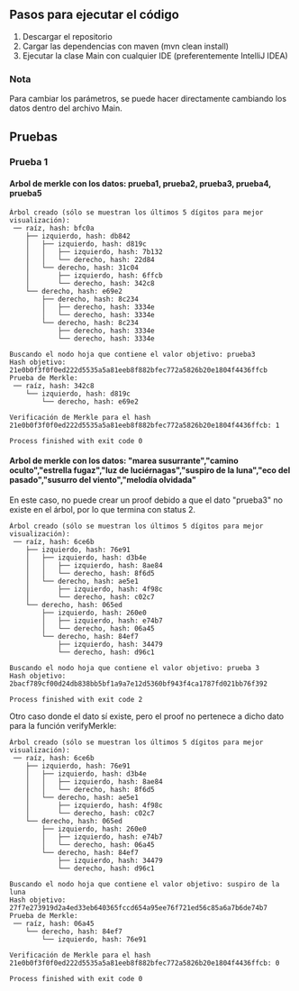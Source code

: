 ## Pasos para ejecutar el código
1. Descargar el repositorio
2. Cargar las dependencias con maven (mvn clean install)
3. Ejecutar la clase Main con cualquier IDE (preferentemente IntelliJ IDEA)

### Nota
Para cambiar los parámetros, se puede hacer directamente cambiando los datos dentro del archivo Main.

## Pruebas
### Prueba 1
#### Arbol de merkle con los datos: prueba1, prueba2, prueba3, prueba4, prueba5
```
Árbol creado (sólo se muestran los últimos 5 dígitos para mejor visualización): 
 ── raíz, hash: bfc0a
    ├── izquierdo, hash: db842
    │   ├── izquierdo, hash: d819c
    │   │   ├── izquierdo, hash: 7b132
    │   │   └── derecho, hash: 22d84
    │   └── derecho, hash: 31c04
    │       ├── izquierdo, hash: 6ffcb
    │       └── derecho, hash: 342c8
    └── derecho, hash: e69e2
        ├── derecho, hash: 8c234
        │   ├── derecho, hash: 3334e
        │   └── derecho, hash: 3334e
        └── derecho, hash: 8c234
            ├── derecho, hash: 3334e
            └── derecho, hash: 3334e

Buscando el nodo hoja que contiene el valor objetivo: prueba3
Hash objetivo: 21e0b0f3f0f0ed222d5535a5a81eeb8f882bfec772a5826b20e1804f4436ffcb
Prueba de Merkle: 
 ── raíz, hash: 342c8
    └── izquierdo, hash: d819c
        └── derecho, hash: e69e2

Verificación de Merkle para el hash 21e0b0f3f0f0ed222d5535a5a81eeb8f882bfec772a5826b20e1804f4436ffcb: 1

Process finished with exit code 0

```

#### Arbol de merkle con los datos: "marea susurrante","camino oculto","estrella fugaz","luz de luciérnagas","suspiro de la luna","eco del pasado","susurro del viento","melodía olvidada"
En este caso, no puede crear un proof debido a que el dato "prueba3" no existe en el árbol, por lo que termina con status 2.
```
Árbol creado (sólo se muestran los últimos 5 dígitos para mejor visualización): 
 ── raíz, hash: 6ce6b
    ├── izquierdo, hash: 76e91
    │   ├── izquierdo, hash: d3b4e
    │   │   ├── izquierdo, hash: 8ae84
    │   │   └── derecho, hash: 8f6d5
    │   └── derecho, hash: ae5e1
    │       ├── izquierdo, hash: 4f98c
    │       └── derecho, hash: c02c7
    └── derecho, hash: 065ed
        ├── izquierdo, hash: 260e0
        │   ├── izquierdo, hash: e74b7
        │   └── derecho, hash: 06a45
        └── derecho, hash: 84ef7
            ├── izquierdo, hash: 34479
            └── derecho, hash: d96c1

Buscando el nodo hoja que contiene el valor objetivo: prueba 3
Hash objetivo: 2bacf789cf00d24db838bb5bf1a9a7e12d5360bf943f4ca1787fd021bb76f392

Process finished with exit code 2
```
Otro caso donde el dato sí existe, pero el proof no pertenece a dicho dato para la función verifyMerkle:
``````
Árbol creado (sólo se muestran los últimos 5 dígitos para mejor visualización): 
 ── raíz, hash: 6ce6b
    ├── izquierdo, hash: 76e91
    │   ├── izquierdo, hash: d3b4e
    │   │   ├── izquierdo, hash: 8ae84
    │   │   └── derecho, hash: 8f6d5
    │   └── derecho, hash: ae5e1
    │       ├── izquierdo, hash: 4f98c
    │       └── derecho, hash: c02c7
    └── derecho, hash: 065ed
        ├── izquierdo, hash: 260e0
        │   ├── izquierdo, hash: e74b7
        │   └── derecho, hash: 06a45
        └── derecho, hash: 84ef7
            ├── izquierdo, hash: 34479
            └── derecho, hash: d96c1

Buscando el nodo hoja que contiene el valor objetivo: suspiro de la luna
Hash objetivo: 27f7e273919d2a4ed33eb640365fccd654a95ee76f721ed56c85a6a7b6de74b7
Prueba de Merkle: 
 ── raíz, hash: 06a45
    └── derecho, hash: 84ef7
        └── izquierdo, hash: 76e91

Verificación de Merkle para el hash 21e0b0f3f0f0ed222d5535a5a81eeb8f882bfec772a5826b20e1804f4436ffcb: 0

Process finished with exit code 0